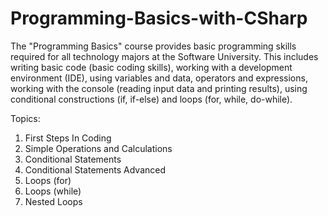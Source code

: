 # Programming-Basics-with-CSharp

The "Programming Basics" course provides basic programming skills required for all technology majors at the Software University. This includes writing basic code (basic coding skills), working with a development environment (IDE), using variables and data, operators and expressions, working with the console (reading input data and printing results), using conditional constructions (if, if-else) and loops (for, while, do-while).

Topics:
1. First Steps In Coding
2. Simple Operations and Calculations
3. Conditional Statements
4. Conditional Statements Advanced 
5. Loops (for)
6. Loops (while) 
7. Nested Loops 
